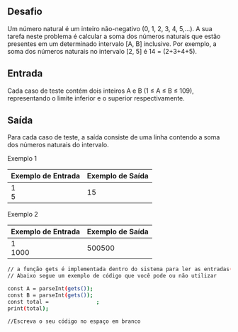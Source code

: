 ## Desafio

Um número natural é um inteiro não-negativo (0, 1, 2, 3, 4, 5,...). A sua tarefa neste problema é calcular a soma dos números naturais que estão presentes em um determinado intervalo [A, B] inclusive.
Por exemplo, a soma dos números naturais no intervalo [2, 5] é 14 = (2+3+4+5).

## Entrada

Cada caso de teste contém dois inteiros A e B (1 ≤ A ≤ B ≤ 109), representando o limite inferior e o superior respectivamente.

## Saída

Para cada caso de teste, a saída consiste de uma linha contendo a soma dos números naturais do intervalo.

Exemplo 1

| Exemplo de Entrada | Exemplo de Saída|
| ---|--- |
| 1<br>5 | 15 |

Exemplo 2

| Exemplo de Entrada | Exemplo de Saída|
| ---|--- |
| 1<br>1000 | 500500 |


```bash
// a função gets é implementada dentro do sistema para ler as entradas(inputs) dos dados e a função print para imprimir a saída (output) de dados e já pula uma linha ("\n")
// Abaixo segue um exemplo de código que você pode ou não utilizar

const A = parseInt(gets());
const B = parseInt(gets());
const total =               ;
print(total);

//Escreva o seu código no espaço em branco



```